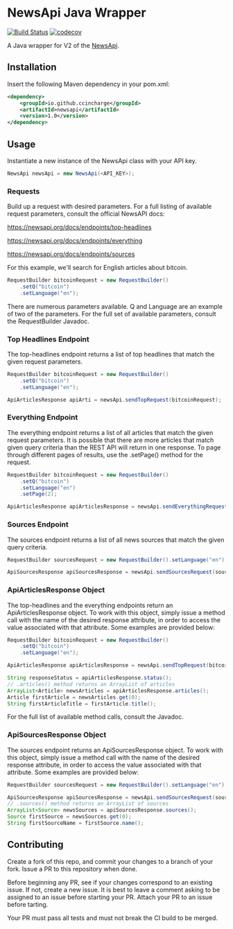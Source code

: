 # NewsApi Java Wrapper
[![Build Status](https://travis-ci.org/CCInCharge/NewsApi-Java-Wrapper.svg?branch=master)](https://travis-ci.org/CCInCharge/NewsApi-Java-Wrapper)
[![codecov](https://codecov.io/gh/CCInCharge/NewsApi-Java-Wrapper/branch/master/graph/badge.svg)](https://codecov.io/gh/CCInCharge/NewsApi-Java-Wrapper)

A Java wrapper for V2 of the [NewsApi](https://newsapi.org/). 

## Installation
Insert the following Maven dependency in your pom.xml:
```xml
<dependency>
    <groupId>io.github.ccincharge</groupId>
    <artifactId>newsapi</artifactId>
    <version>1.0</version>
</dependency>
```

## Usage
Instantiate a new instance of the NewsApi class with your API key.
```java
NewsApi newsApi = new NewsApi(<API_KEY>);
```

### Requests
Build up a request with desired parameters. For a full listing of available request parameters, consult the official 
NewsAPI docs:

https://newsapi.org/docs/endpoints/top-headlines

https://newsapi.org/docs/endpoints/everything

https://newsapi.org/docs/endpoints/sources

For this example, we'll search for English articles about bitcoin.

```java
RequestBuilder bitcoinRequest = new RequestBuilder()
    .setQ("bitcoin")
    .setLanguage("en");
```

There are numerous parameters available. Q and Language are an example of two of the parameters. For the full set of 
available parameters, consult the RequestBuilder Javadoc.

### Top Headlines Endpoint
The top-headlines endpoint returns a list of top headlines that match the given request parameters.
```java
RequestBuilder bitcoinRequest = new RequestBuilder()
    .setQ("bitcoin")
    .setLanguage("en");

ApiArticlesResponse apiArti = newsApi.sendTopRequest(bitcoinRequest);
```

### Everything Endpoint
The everything endpoint returns a list of all articles that match the given request parameters.
It is possible that there are more articles that match given query criteria than the REST API will return in one 
response.
To page through different pages of results, use the .setPage() method for the request.
```java
RequestBuilder bitcoinRequest = new RequestBuilder()
    .setQ("bitcoin")
    .setLanguage("en")
    .setPage(2);

ApiArticlesResponse apiArticlesResponse = newsApi.sendEverythingRequest(bitcoinRequest);
```

### Sources Endpoint
The sources endpoint returns a list of all news sources that match the given query criteria.
```java
RequestBuilder sourcesRequest = new RequestBuilder().setLanguage("en");

ApiSourcesResponse apiSourcesResponse = newsApi.sendSourcesRequest(sourcesRequest);
```

### ApiArticlesResponse Object
The top-headlines and the everything endpoints return an ApiArticlesResponse object. To work with this object, simply 
issue a method call with the name of the desired response attribute, in order to access the value associated with that 
attribute. Some examples are provided below:
```java
RequestBuilder bitcoinRequest = new RequestBuilder()
    .setQ("bitcoin")
    .setLanguage("en");

ApiArticlesResponse apiArticlesResponse = newsApi.sendTopRequest(bitcoinRequest);

String responseStatus = apiArticlesResponse.status();
// .articles() method returns an ArrayList of articles
ArrayList<Article> newsArticles = apiArticlesResponse.articles();
Article firstArticle = newsArticles.get(0);
String firstArticleTitle = firstArticle.title();
```

For the full list of available method calls, consult the Javadoc.

### ApiSourcesResponse Object
The sources endpoint returns an ApiSourcesResponse object. To work with this object, simply issue a method call with 
the name of the desired response attribute, in order to access the value associated with that attribute. Some examples 
are provided below:

```java
RequestBuilder sourcesRequest = new RequestBuilder().setLanguage("en");

ApiSourcesResponse apiSourcesResponse = newsApi.sendSourcesRequest(sourcesRequest);
// .sources() method returns an ArrayList of sources
ArrayList<Source> newsSources = apiSourcesResponse.sources();
Source firstSource = newsSources.get(0);
String firstSourceName = firstSource.name();
```

## Contributing
Create a fork of this repo, and commit your changes to a branch of your fork. Issue a PR to this repository when done.

Before beginning any PR, see if your changes correspond to an existing issue. If not, create a new issue. It is best 
to leave a comment asking to be assigned to an issue before starting your PR. Attach your PR to an issue before 
tarting.

Your PR must pass all tests and must not break the CI build to be merged.
